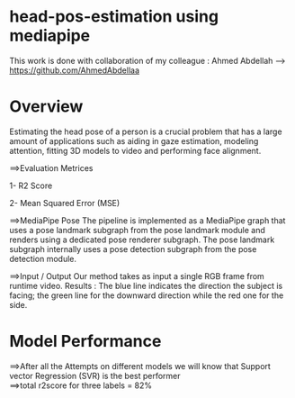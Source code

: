 # head-pos-estimation using mediapipe

This work is done with collaboration of my colleague : Ahmed Abdellah --> https://github.com/AhmedAbdellaa

# Overview

Estimating the head pose of a person is a crucial problem that has a large amount of applications 
such as aiding in gaze estimation, modeling attention, fitting 3D models to video and performing face alignment.

==>Evaluation Metrices

1- R2 Score

2- Mean Squared Error (MSE)

==>MediaPipe Pose
The pipeline is implemented as a MediaPipe graph that uses a pose landmark subgraph from the pose landmark module and renders using a dedicated pose renderer subgraph. 
The pose landmark subgraph internally uses a pose detection subgraph from the pose detection module.

==>Input / Output 
Our method takes as input a single RGB frame from runtime video.
Results : The blue line indicates the direction the subject is facing; the green line for
the downward direction while the red one for the side.

# Model Performance 

==>After all the Attempts on different models
we will know that Support vector Regression (SVR) is the best performer  
==>total r2score for three labels =  82%

